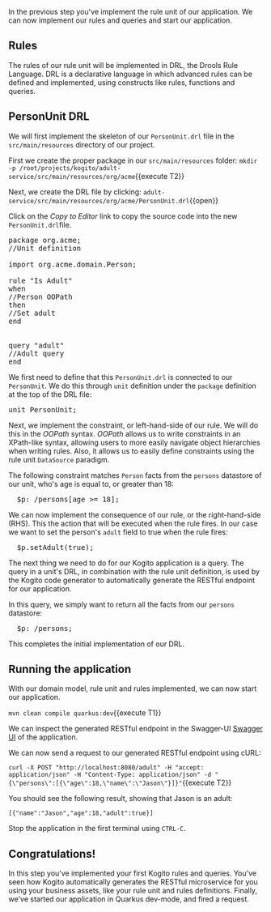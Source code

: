 In the previous step you've implement the rule unit of our application. We can now implement our rules and queries and start our application.

## Rules

The rules of our rule unit will be implemented in DRL, the Drools Rule Language. DRL is a declarative language in which advanced rules can be defined and implemented, using constructs like rules, functions and queries.

## PersonUnit DRL

We will first implement the skeleton of our `PersonUnit.drl` file in the `src/main/resources` directory of our project.

First we create the proper package in our `src/main/resources` folder: `mkdir -p /root/projects/kogito/adult-service/src/main/resources/org/acme`{{execute T2}}

Next, we create the DRL file by clicking: `adult-service/src/main/resources/org/acme/PersonUnit.drl`{{open}}

Click on the _Copy to Editor_ link to copy the source code into the new `PersonUnit.drl`file.

<pre class="file" data-filename="./adult-service/src/main/resources/org/acme/PersonUnit.drl" data-target="replace">
package org.acme;
//Unit definition

import org.acme.domain.Person;

rule "Is Adult"
when
//Person OOPath
then
//Set adult
end


query "adult"
//Adult query
end
</pre>

We first need to define that this `PersonUnit.drl` is connected to our `PersonUnit`. We do this through `unit` definition under the `package` definition at the top of the DRL file:

<pre class="file" data-filename="./adult-service/src/main/resources/org/acme/PersonUnit.drl" data-target="insert" data-marker="//Unit definition">
unit PersonUnit;
</pre>

Next, we implement the constraint, or left-hand-side of our rule. We will do this in the _OOPath_ syntax. _OOPath_ allows us to write constraints in an XPath-like syntax, allowing users to more easily navigate object hierarchies when writing rules. Also, it allows us to easily define constraints using the rule unit `DataSource` paradigm.

The following constraint matches `Person` facts from the `persons` datastore of our unit, who's age is equal to, or greater than 18:

<pre class="file" data-filename="./adult-service/src/main/resources/org/acme/PersonUnit.drl" data-target="insert" data-marker="//Person OOPath">
  $p: /persons[age &gt;= 18];
</pre>

We can now implement the consequence of our rule, or the right-hand-side (RHS). This the action that will be executed when the rule fires. In our case we want to set the person's `adult` field to true when the rule fires:

<pre class="file" data-filename="./adult-service/src/main/resources/org/acme/PersonUnit.drl" data-target="insert" data-marker="//Set adult">
  $p.setAdult(true);
</pre>


The next thing we need to do for our Kogito application is a query. The query in a unit's DRL, in combination with the rule unit definition, is used by the Kogito code generator to automatically generate the RESTful endpoint for our application.

In this query, we simply want to return all the facts from our `persons` datastore:

<pre class="file" data-filename="./adult-service/src/main/resources/org/acme/PersonUnit.drl" data-target="insert" data-marker="//Adult query">
  $p: /persons;
</pre>

This completes the initial implementation of our DRL.

## Running the application

With our domain model, rule unit and rules implemented, we can now start our application.

`mvn clean compile quarkus:dev`{{execute T1}}

We can inspect the generated RESTful endpoint in the Swagger-UI [Swagger UI](https://[[CLIENT_SUBDOMAIN]]-8080-[[KATACODA_HOST]].environments.katacoda.com/swagger-ui) of the application.

We can now send a request to our generated RESTful endpoint using cURL:

`curl -X POST "http://localhost:8080/adult" -H "accept: application/json" -H "Content-Type: application/json" -d "{\"persons\":[{\"age\":18,\"name\":\"Jason\"}]}"`{{execute T2}}

You should see the following result, showing that Jason is an adult:

```console
[{"name":"Jason","age":18,"adult":true}]
```

Stop the application in the first terminal using `CTRL-C`.

## Congratulations!

In this step you've implemented your first Kogito rules and queries. You've seen how Kogito automatically generates the RESTful microservice for you using your business assets, like your rule unit and rules definitions. Finally, we've started our application in Quarkus dev-mode, and fired a request.
